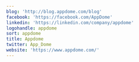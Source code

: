 ```yaml
---
blog: 'http://blog.appdome.com/blog'
facebook: 'https://facebook.com/AppDome'
linkedin: 'https://linkedin.com/company/appdome'
logohandle: appdome
sort: appdome
title: Appdome
twitter: App_Dome
website: 'https://www.appdome.com/'
---
```


